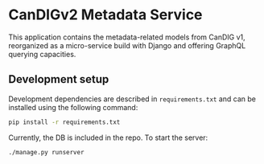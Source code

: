 # CanDIGv2 Metadata Service

This application contains the metadata-related models from CanDIG v1, reorganized
as a micro-service build with Django and offering GraphQL querying capacities.

## Development setup

Development dependencies are described in `requirements.txt` and can be
installed using the following command:

```bash
pip install -r requirements.txt
```

Currently, the DB is included in the repo. To start the server:

```bash
./manage.py runserver
```
